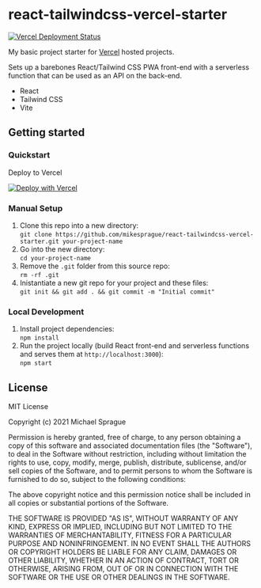 # react-tailwindcss-vercel-starter

[![Vercel Deployment Status](https://img.shields.io/github/deployments/mikesprague/react-tailwindcss-vercel-starter/production?label=Vercel%20%28build%20%26%20deploy%29&logo=Vercel&logoColor=white)](https://vercel.com/m5ls5e/react-tailwindcss-vercel-starter/deployments)

My basic project starter for [Vercel](https://vercel.com) hosted projects.

Sets up a barebones React/Tailwind CSS PWA front-end with a serverless function that can be used as an API on the back-end.

- React
- Tailwind CSS
- Vite

## Getting started

### Quickstart

Deploy to Vercel

[![Deploy with Vercel](https://vercel.com/button)](https://vercel.com/new/git/external?repository-url=https%3A%2F%2Fgithub.com%2Fmikesprague%2Freact-tailwindcss-vercel-starter&env=FONT_AWESOME_TOKEN)

### Manual Setup

1. Clone this repo into a new directory:<br>
   `git clone https://github.com/mikesprague/react-tailwindcss-vercel-starter.git your-project-name`
2. Go into the new directory:<br>
   `cd your-project-name`
3. Remove the `.git` folder from this source repo:<br>
   `rm -rf .git`
4. Inistantiate a new git repo for your project and these files:<br>
   `git init && git add . && git commit -m "Initial commit"`

### Local Development

1. Install project dependencies:<br>
   `npm install`
1. Run the project locally (build React front-end and serverless functions and serves them at `http://localhost:3000`):<br>
   `npm start`

## License

MIT License

Copyright (c) 2021 Michael Sprague

Permission is hereby granted, free of charge, to any person obtaining a copy
of this software and associated documentation files (the "Software"), to deal
in the Software without restriction, including without limitation the rights
to use, copy, modify, merge, publish, distribute, sublicense, and/or sell
copies of the Software, and to permit persons to whom the Software is
furnished to do so, subject to the following conditions:

The above copyright notice and this permission notice shall be included in all
copies or substantial portions of the Software.

THE SOFTWARE IS PROVIDED "AS IS", WITHOUT WARRANTY OF ANY KIND, EXPRESS OR
IMPLIED, INCLUDING BUT NOT LIMITED TO THE WARRANTIES OF MERCHANTABILITY,
FITNESS FOR A PARTICULAR PURPOSE AND NONINFRINGEMENT. IN NO EVENT SHALL THE
AUTHORS OR COPYRIGHT HOLDERS BE LIABLE FOR ANY CLAIM, DAMAGES OR OTHER
LIABILITY, WHETHER IN AN ACTION OF CONTRACT, TORT OR OTHERWISE, ARISING FROM,
OUT OF OR IN CONNECTION WITH THE SOFTWARE OR THE USE OR OTHER DEALINGS IN THE
SOFTWARE.

